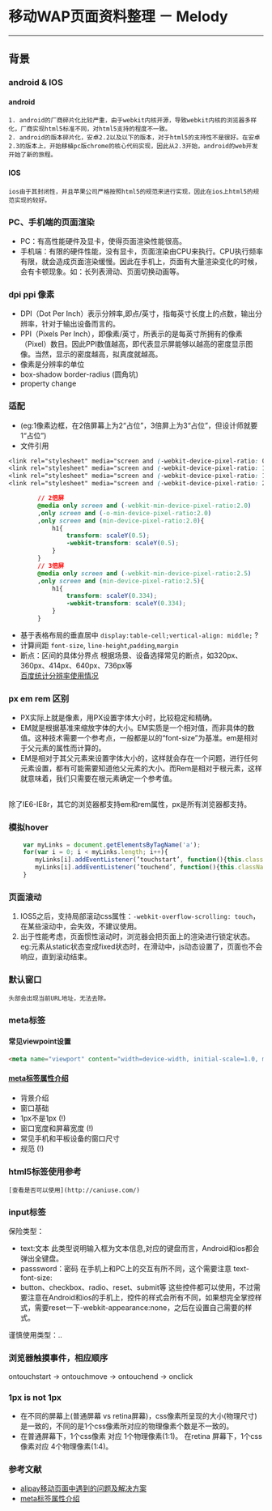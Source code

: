 # 移动WAP页面资料整理 － Melody

-----------------

## 背景

### android & IOS

#### android
    1. android的厂商碎片化比较严重，由于webkit内核开源，导致webkit内核的浏览器多样化，厂商实现html5标准不同，对html5支持的程度不一致。
    2. android的版本碎片化，安卓2.2以及以下的版本，对于html5的支持性不是很好。在安卓2.3的版本上，开始移植pc版chrome的核心代码实现，因此从2.3开始，android的web开发开始了新的旅程。
#### IOS
    ios由于其封闭性，并且苹果公司严格按照html5的规范来进行实现，因此在ios上html5的规范实现的较好。

### PC、手机端的页面渲染
* PC：有高性能硬件及显卡，使得页面渲染性能很高。
* 手机端：有限的硬件性能，没有显卡，页面渲染由CPU来执行。CPU执行频率有限，就会造成页面渲染缓慢。因此在手机上，页面有大量渲染变化的时候，会有卡顿现象。如：长列表滑动、页面切换动画等。

### dpi ppi 像素

* DPI（Dot Per Inch）表示分辨率,即点/英寸，指每英寸长度上的点数，输出分辨率，针对于输出设备而言的。
* PPI（Pixels Per Inch），即像素/英寸，所表示的是每英寸所拥有的像素（Pixel）数目。因此PPI数值越高，即代表显示屏能够以越高的密度显示图像。当然，显示的密度越高，拟真度就越高。
* 像素是分辨率的单位
* box-shadow border-radius (圆角坑)
* property change

### 适配
- (eg:1像素边框，在2倍屏幕上为2“占位”，3倍屏上为3“占位”，但设计师就要1“占位”)
- 文件引用

```css
<link rel="stylesheet" media="screen and (-webkit-device-pixel-ratio: 0.75)" href="ldpi.css" />
<link rel="stylesheet" media="screen and (-webkit-device-pixel-ratio: 1.0)" href="mdpi.css" />
<link rel="stylesheet" media="screen and (-webkit-device-pixel-ratio: 1.5)" href="hdpi.css" />
<link rel="stylesheet" media="screen and (-webkit-device-pixel-ratio: 2.0)" href="retina.css" />
```

```css
        // 2倍屏
        @media only screen and (-webkit-min-device-pixel-ratio:2.0)
        ,only screen and (-o-min-device-pixel-ratio:2.0)
        ,only screen and (min-device-pixel-ratio:2.0){
            h1{
                transform: scaleY(0.5);
                -webkit-transform: scaleY(0.5);
            }
        }
        // 3倍屏
        @media only screen and (-webkit-min-device-pixel-ratio:2.5)
        ,only screen and (min-device-pixel-ratio:2.5){
            h1{
                transform: scaleY(0.334);
                -webkit-transform: scaleY(0.334);
            }
        }

```
        
- 基于表格布局的垂直居中 `display:table-cell;vertical-align: middle;` ?
- 计算间距 `font-size`, `line-height`,`padding`,`margin`
- 断点：区间的具体分界点
    根据场景、设备选择常见的断点，如320px、360px、414px、640px、736px等<br/>
    [百度统计分辨率使用情况](http://tongji.baidu.com/data/screen)
    
### px em rem 区别

- PX实际上就是像素，用PX设置字体大小时，比较稳定和精确。
- EM就是根据基准来缩放字体的大小。EM实质是一个相对值，而非具体的数值。这种技术需要一个参考点，一般都是以<body>的“font-size”为基准。em是相对于父元素的属性而计算的。
- EM是相对于其父元素来设置字体大小的，这样就会存在一个问题，进行任何元素设置，都有可能需要知道他父元素的大小。而Rem是相对于根元素<html>，这样就意味着，我们只需要在根元素确定一个参考值。
<br/>
除了IE6-IE8r，其它的浏览器都支持em和rem属性，px是所有浏览器都支持。

### 模拟hover

```javascript
    var myLinks = document.getElementsByTagName('a');
    for(var i = 0; i < myLinks.length; i++){
    　　myLinks[i].addEventListener(’touchstart’, function(){this.className = “hover”;}, false);
    　　myLinks[i].addEventListener(’touchend’, function(){this.className = “”;}, false);
    }
```

### 页面滚动
1. IOS5之后，支持局部滚动css属性：`-webkit-overflow-scrolling: touch`，在某些滚动中，会失效，不建议使用。
2. 出于性能考虑，页面惯性滚动时，浏览器会把页面上的渲染进行锁定状态。eg:元素从static状态变成fixed状态时，在滑动中，js动态设置了，页面也不会响应，直到滚动结束。

### 默认窗口
    头部会出现当前URL地址，无法去除。

### meta标签

#### 常见viewpoint设置
```html
<meta name="viewport" content="width=device-width, initial-scale=1.0, maximum-scale=1.0, minimum-scale=1.0, user-scalable=0"/>
```

#### [meta标签属性介绍](https://developer.mozilla.org/en-US/docs/Mozilla/Mobile/Viewport_meta_tag)
* 背景介绍
* 窗口基础
* 1px不是1px (!)
* 窗口宽度和屏幕宽度 (!)
* 常见手机和平板设备的窗口尺寸
* 规范 (!)

### html5标签使用参考
    [查看是否可以使用](http://caniuse.com/)

### input标签
保险类型：
* text:文本 此类型说明输入框为文本信息,对应的键盘而言，Android和ios都会弹出全键盘。
* passsword：密码 在手机上和PC上的交互有所不同，这个需要注意 text-font-size:
* button、checkbox、radio、reset、submit等 这些控件都可以使用，不过需要注意在Android和ios的手机上，控件的样式会所有不同，如果想完全掌控样式，需要reset一下-webkit-appearance:none，之后在设置自己需要的样式。

谨慎使用类型：..

### 浏览器触摸事件，相应顺序
ontouchstart -> ontouchmove -> ontouchend -> onclick

### 1px is not 1px
* 在不同的屏幕上(普通屏幕 vs retina屏幕)，css像素所呈现的大小(物理尺寸)是一致的，不同的是1个css像素所对应的物理像素个数是不一致的。
* 在普通屏幕下，1个css像素 对应 1个物理像素(1:1)。 在retina 屏幕下，1个css像素对应 4个物理像素(1:4)。

### 参考文献
* [alipay移动页面中遇到的问题及解决方案](http://am-team.github.io/about/about.html)
* [meta标签属性介绍](https://developer.mozilla.org/en-US/docs/Mozilla/Mobile/Viewport_meta_tag)































